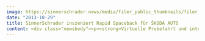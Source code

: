```yaml
---
image: https://sinnerschrader.news/media/filer_public_thumbnails/filer_public/ec/bb/ecbbac2b-5732-4df8-9390-53012e915cc9/varfoldersdjk8pxf42x64d8fxslz8jcc8fc0000gnttmpfhl1lx__480x288_q85_crop_subsampling-2_upscale.jpg
date: "2013-10-29"
title: SinnerSchrader inszeniert Rapid Spaceback für ŠKODA AUTO
content: <div class="newsbody"><p><strong>Virtuelle Probefahrt und interaktiver Film zum Debüt im volumenstarken Kompaktsegment</strong></p><p>Während die ersten Rapid Spaceback zu den Kunden rollen, können Fans und potentielle Käufer das jüngste ŠKODA Modell online bereits ausgiebig unter die Lupe nehmen.</p><p>Erstmals in der Unternehmensgeschichte setzt ŠKODA AUTO beim Rapid Spaceback auf einen digitalen Pre-Launch – inszeniert von SinnerSchrader. Die <a href="http&#58;//www.sinnerschrader.com/sinnerschrader-globale-digitalagentur-von-skoda/">weltweit verantwortliche Digitalagentur von ŠKODA</a> konzipierte und gestaltete eine mehrstufige Kampagne, mit der tschechische Automobilhersteller derzeit sein erstes Kurzheck-Modell im Kompaktsegment sukzessive in 22 Ländern einführt. Die Kampagne betont das dynamische, junge Design sowie das großzügige Platzangebot des neuen Kompakten von ŠKODA. Das Motto der Kampagne&#58; „Raumgefühl in jeder Dimension”.</p><p></p><p><a href="http&#58;//www.rapidspaceback.com/"><img alt="ŠKODA Rapid Spaceback Hyperlapse" class="wp-image-3331" height="457" src="http&#58;//www.sinnerschrader.com/wp-content/uploads/2013/10/Rapid-Spaceback-Hyperlapse-1024x761.png" title="ŠKODA Rapid Spaceback Hyperlapse" width="614"/></a><br/>ŠKODA Rapid Spaceback Hyperlapse</p><p></p><p><em>Hyperlapse - die virtuelle Probefahrt</em><br/>Diese neue Dimension können User erleben, indem sie unter <a href="http&#58;//www.rapidspaceback.com ">www.rapidspaceback.com </a>mit dem Rapid Spaceback auf Testfahrt gehen. Sie erwarten 19 vorbereitete Routen, z. B. zum Brandenburger Tor in Berlin, durch die verwinkelten Gassen Bangkoks oder entlang der Pariser Seine. Videofilter und passend auf die jeweilige Route abgestimmte Musik machen die Fahrten mit dem Rapid Spaceback zu einem spielerischen Erlebnis. Die User können auch eigene Strecken festlegen und diese mit ihren Freunden per Facebook und Twitter teilen. Kommt eine Nutzerin oder ein Nutzer auf den Geschmack, kann mit nur einem Klick eine echte Probefahrt beim Händler reserviert werden.</p><p><em>Interaktives Video</em><br/>Wer sich vor der der Fahrt zunächst gründlicher über den neuen Rapid Spaceback informieren möchte, kann dieses unter <a href="http&#58;//www.spaceisafeeling.com">www.spaceisafeeling.com</a> mit einem interaktiven Film tun. Der Plot&#58; Ein stolzer Neubesitzer eines Rapid Spaceback präsentiert sein neues Auto, muss aber plötzlich die Garage verlassen – die Gelegenheit zum unbeobachteten Testen. Das gläserne Panoramadach, die verlängerte Heckscheibe, die Xenon-Scheinwerfer, der Motor oder das Entertainment-System – alles können Fans und Interessierte in diesem Film ausprobieren. Auf die Nutzerinnen und Nutzer warten Überraschungen…</p><p>Martin Gassner, Geschäftsführer SinnerSchrader&#58;<br/>„Wir freuen uns, erstmals unsere Arbeiten für ŠKODA zu präsentieren. Sie sind in unserem Prager Büro entstanden – konzipiert und umgesetzt von einem interdisziplinären Team aus Kreativen, Technikern und Strategen.”</p><iframe allowfullscreen="" frameborder="0" height="480" src="//www.youtube.com/embed/108T3dE8dJI" width="640"></iframe><p><strong>Über ŠKODA</strong><br/>ŠKODA AUTO ist eines der ältesten produzierenden Fahrzeug-Unternehmen der Welt, beschäftigt rund 26.400 Mitarbeiter weltweit und ist in mehr als 100 Märkten aktiv. ŠKODA gehört seit 1991 zu Volkswagen, einem der global erfolgreichsten Automobilkonzerne. ŠKODA fertigt und entwickelt selbständig im Konzernverbund neben Fahrzeugen ebenso Komponenten wie Motoren und Getriebe. Der Autohersteller verfügt aktuell über sieben Pkw-Modellreihen&#58; Citigo, Fabia, Roomster/Praktik, Rapid, Octavia sowie Yeti und Superb. Der Fahrzeugbauer wurde 1895 gegründet und unterhält drei Standorte in Tschechien; fertigt in China, Russland, der Slowakei sowie Indien – vornehmlich über Konzernpartnerschaften. 2012 lieferte das Unternehmen weltweit rund 939.200 Fahrzeuge an Kunden aus – 6,8 Prozent mehr als ein Jahr zuvor und ein neuer Rekord.</p><p><strong>Über SinnerSchrader</strong><br/>SinnerSchrader gehört zu den führenden Digitalagenturen Europas. Mit Fokus auf E-Commerce, Strategie und Kommunikation bietet SinnerSchrader die gesamte Bandbreite digitaler Agenturleistungen&#58; Konzeption, Gestaltung und Entwicklung von Web-Plattformen, Mobile Apps, Service Design, Kampagnen, Media, Analytics und Audience Management. SinnerSchrader steht für technologische Exzellenz. 450 Mitarbeiter – davon allein rund 200 Entwickler – realisieren Marketinglösungen für Marken wie Allianz, comdirect bank, Holy Fashion Group, REWE, simyo, ŠKODA, Tchibo und TUI. SinnerSchrader wurde 1996 gegründet, ist seit 1999 börsennotiert und hat Büros in Hamburg, Berlin, Frankfurt am Main, München, Prag und Hannover. <a href="http&#58;//sinnerschrader.com">http&#58;//sinnerschrader.com</a></p><p><a class="news-backlink" href="/de/"><svg class="svg-ico svg-ico--arrow-left"><use xlink&#58;href="#arrow-down"></use></svg>Zurück zur Presse Übersicht</a></p></div>
---
```


